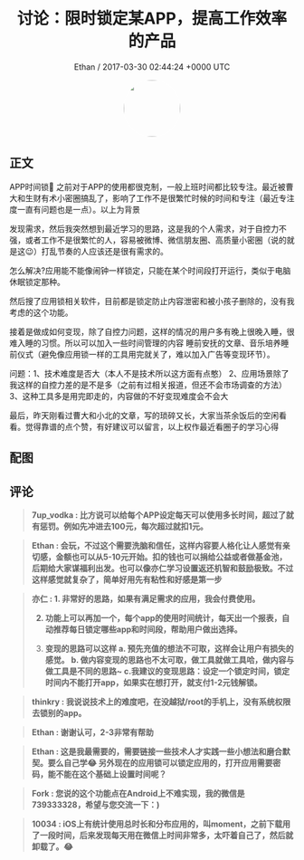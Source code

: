 <h1 align="center">讨论：限时锁定某APP，提高工作效率的产品</h1>
<p align="center">
    <a>Ethan / 2017-03-30 02:44:24 &#43;0000 UTC</a>
</p>

<div align="center">
    <img src="https://images.zsxq.com/FlzZkUHijjc2mbhvn98sZ8CE3Xq_?e=1590940799&amp;token=kIxbL07-8jAj8w1n4s9zv64FuZZNEATmlU_Vm6zD:SHBT_0Y768wwXtW-mqzi0PdfhFE=" width="100" height="100" style="border:1px solid;border-radius:50%; color:#ffffff"/>
</div>

## 正文

<div>
APP时间锁💊
之前对于APP的使用都很克制，一般上班时间都比较专注。最近被曹大和生财有术小密圈搞乱了，影响了工作不是很繁忙时候的时间和专注（最近专注度一直有问题也是一点）。以上为背景

发现需求，然后我突然想到最近学习的思路，这是我的个人需求，对于自控力不强，或者工作不是很繁忙的人，容易被微博、微信朋友圈、高质量小密圈（说的就是这😉）打乱节奏的人应该还是很有需求的。

怎么解决?应用能不能像闹钟一样锁定，只能在某个时间段打开运行，类似于电脑休眠锁定那种。

然后搜了应用锁相关软件，目前都是锁定防止内容泄密和被小孩子删除的，没有我考虑的这个功能。

接着是做成如何变现，除了自控力问题，这样的情况的用户多有晚上很晚入睡，很难入睡的习惯。所以可以加入一些时间管理的内容 睡前安抚的文章、音乐培养睡前仪式（避免像应用锁一样的工具用完就关了，难以加入广告等变现环节）。

问题：1、技术难度是否大（本人不是技术所以这方面有点憨）  2、应用场景除了我这样的自控力差的是不是多（之前有过相关报道，但还不会市场调查的方法）  3、这种工具多是用完即走的，内容做的不好变现难度会不会大 

最后，昨天刚看过曹大和小北的文章，写的琐碎又长，大家当茶余饭后的空闲看看。觉得靠谱的点个赞，有好建议可以留言，以上权作最近看圈子的学习心得
</div>

## 配图
<div class="image" align="center">

</div>

## 评论

<div align="left">
<div>

<blockquote >
<span> <strong>7up_vodka : 比方说可以给每个APP设定每天可以使用多长时间，超过了就有惩罚。例如先冲进去100元，每次超过就扣1元。 </strong></span>
</blockquote>

<blockquote >
<span> <strong>Ethan : 会玩，不过这个需要洗脑和信任，这样内容要人格化让人感觉有亲切感，金额也可以从5-10元开始。扣的钱也可以捐给公益或者做基金池，后期给大家谋福利出发。也可以像亦仁学习设置返还机智和鼓励极致。不过这样感觉就复杂了，简单好用先有粘性和好感是第一步 </strong></span>
</blockquote>

<blockquote >
<span> <strong>亦仁 : 1. 非常好的思路，如果有满足需求的应用，我会付费使用。 

2. 功能上可以再加一个，每个app的使用时间统计，每天出一个报表，自动推荐每日锁定哪些app和时间段，帮助用户做出选择。 

3. 变现的思路可以这样
  a. 预先充值的想法不可取，这样会让用户有损失的感觉。
  b. 做内容变现的思路也不太可取，做工具就做工具哈，做内容与    做工具是不同的思路~
  c.我建议的变现思路：设定一个锁定时间，锁定时间内不能打开app，如果实在想打开，就支付1-2元钱解锁。 </strong></span>
</blockquote>

<blockquote >
<span> <strong>thinkry : 我说说技术上的难度吧，在没越狱/root的手机上，没有系统权限去锁别的app。 </strong></span>
</blockquote>

<blockquote >
<span> <strong>Ethan : 谢谢认可，2-3非常有帮助 </strong></span>
</blockquote>

<blockquote >
<span> <strong>Ethan : 这是我最需要的，需要链接一些技术人才实践一些小想法和磨合默契。要么自己学😂
另外现在的应用锁可以锁定应用的，打开应用需要密码，能不能在这个基础上设置时间呢？ </strong></span>
</blockquote>

<blockquote >
<span> <strong>Fork : 您说的这个功能点在Android上不难实现，我的微信是739333328，希望与您交流一下：) </strong></span>
</blockquote>

<blockquote >
<span> <strong>10034 : iOS上有统计使用总时长和分布应用的，叫moment，之前下载用了一段时间，后来发现每天用在微信上时间非常多，太吓着自己了，然后就卸载了。😂 </strong></span>
</blockquote>

</div>
</div>